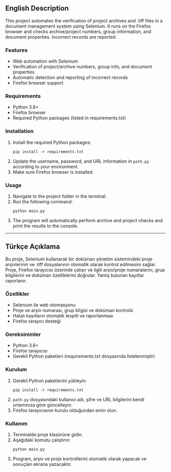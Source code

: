 ## English Description

This project automates the verification of project archives and .tiff files in a document management system using Selenium. It runs on the Firefox browser and checks archive/project numbers, group information, and document properties. Incorrect records are reported.

### Features
- Web automation with Selenium
- Verification of project/archive numbers, group info, and document properties
- Automatic detection and reporting of incorrect records
- Firefox browser support

### Requirements
- Python 3.8+
- Firefox browser
- Required Python packages (listed in requirements.txt)

### Installation
1. Install the required Python packages:
    ```
    pip install -r requirements.txt
    ```
2. Update the username, password, and URL information in `path.py` according to your environment.
3. Make sure Firefox browser is installed.

### Usage
1. Navigate to the project folder in the terminal.
2. Run the following command:
    ```
    python main.py
    ```
3. The program will automatically perform archive and project checks and print the results to the console.

---

## Türkçe Açıklama

Bu proje, Selenium kullanarak bir doküman yönetim sistemindeki proje arşivlerinin ve .tiff dosyalarının otomatik olarak kontrol edilmesini sağlar. Proje, Firefox tarayıcısı üzerinde çalışır ve ilgili arşiv/proje numaralarını, grup bilgilerini ve doküman özelliklerini doğrular. Yanlış bulunan kayıtlar raporlanır.

### Özellikler
- Selenium ile web otomasyonu
- Proje ve arşiv numarası, grup bilgisi ve doküman kontrolü
- Hatalı kayıtların otomatik tespiti ve raporlanması
- Firefox tarayıcı desteği

### Gereksinimler
- Python 3.8+
- Firefox tarayıcısı
- Gerekli Python paketleri (requirements.txt dosyasında listelenmiştir)

### Kurulum
1. Gerekli Python paketlerini yükleyin:
    ```
    pip install -r requirements.txt
    ```
2. `path.py` dosyasındaki kullanıcı adı, şifre ve URL bilgilerini kendi ortamınıza göre güncelleyin.
3. Firefox tarayıcısının kurulu olduğundan emin olun.

### Kullanım
1. Terminalde proje klasörüne gidin.
2. Aşağıdaki komutu çalıştırın:
    ```
    python main.py
    ```
3. Program, arşiv ve proje kontrollerini otomatik olarak yapacak ve sonuçları ekrana yazacaktır.



